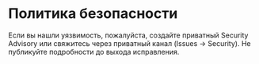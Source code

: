 # Политика безопасности

Если вы нашли уязвимость, пожалуйста, создайте приватный Security Advisory или свяжитесь через приватный канал (Issues → Security). Не публикуйте подробности до выхода исправления.
